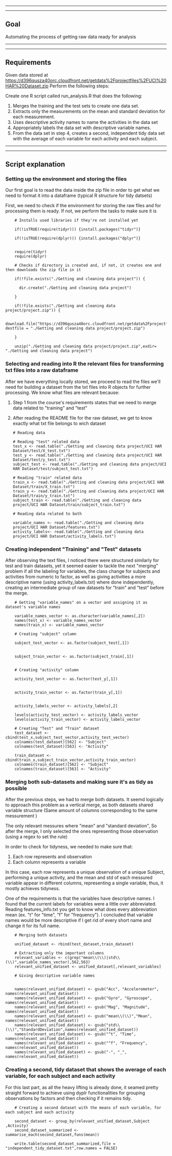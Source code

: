 --------------------------------------------------------------------------------------------------------------------------------------------------------------
--------------------------------------------------------------------------------------------------------------------------------------------------------------

Goal
----

Automating the process of getting raw data ready for analysis

--------------------------------------------------------------------------------------------------------------------------------------------------------------
--------------------------------------------------------------------------------------------------------------------------------------------------------------

 Requirements
------------

Given data stored at
<https://d396qusza40orc.cloudfront.net/getdata%2Fprojectfiles%2FUCI%20HAR%20Dataset.zip>
Perform the following steps:

Create one R script called run\_analysis.R that does the following:

1.  Merges the training and the test sets to create one data set.
2.  Extracts only the measurements on the mean and standard deviation
    for each measurement.
3.  Uses descriptive activity names to name the activities in the data
    set
4.  Appropriately labels the data set with descriptive variable names.
5.  From the data set in step 4, creates a second, independent tidy data
    set with the average of each variable for each activity and
    each subject.

--------------------------------------------------------------------------------------------------------------------------------------------------------------
--------------------------------------------------------------------------------------------------------------------------------------------------------------

 Script explanation
------------------

### Setting up the environment and storing the files

Our first goal is to read the data inside the zip file in order to get
what we need to format it into a dataframe (typical R structure for tidy
datsets)

First, we need to check if the environment for storing the raw files and
for processing them is ready. If not, we perform the tasks to make sure
it is

        # Installs used libraries if they're not installed yet
        
        if(!isTRUE(require(tidyr))) {install.packages("tidyr")}
        
        if(!isTRUE(require(dplyr))) {install.packages("dplyr")}
          
        
        require(tidyr)
        require(dplyr)
        
        # Checks if directory is created and, if not, it creates one and then downloads the zip file in it
        
        if(!file.exists("./Getting and cleaning data project")) {
          
          dir.create("./Getting and cleaning data project")
          
        } 
        
        if(!file.exists("./Getting and cleaning data project/project.zip")) {
          
          download.file("https://d396qusza40orc.cloudfront.net/getdata%2Fprojectfiles%2FUCI%20HAR%20Dataset.zip", destfile = "./Getting and cleaning data project/project.zip")
          
        } 
        
        unzip("./Getting and cleaning data project/project.zip",exdir= "./Getting and cleaning data project")

### Selecting and reading into R the relevant files for transforming txt files into a raw dataframe

After we have everything locally stored, we proceed to read the files
we'll need for building a dataset from the txt files into R objects for
further processing. We know what files are relevant because:

1.  Step 1 from the course's requirements states that we need to merge
    data related to "training" and "test"
2.  After reading the README file for the raw dataset, we get to know
    exactly what txt file belongs to wich dataset

        # Reading data

        # Reading "test" related data
        test_x <- read.table("./Getting and cleaning data project/UCI HAR Dataset/test/X_test.txt")
        test_y <- read.table("./Getting and cleaning data project/UCI HAR Dataset/test/y_test.txt")
        subject_test <- read.table("./Getting and cleaning data project/UCI HAR Dataset/test/subject_test.txt")

        # Reading "train" related data
        train_x <- read.table("./Getting and cleaning data project/UCI HAR Dataset/train/X_train.txt")
        train_y <- read.table("./Getting and cleaning data project/UCI HAR Dataset/train/y_train.txt")
        subject_train <- read.table("./Getting and cleaning data project/UCI HAR Dataset/train/subject_train.txt")

        # Reading data related to both

        variable_names <- read.table("./Getting and cleaning data project/UCI HAR Dataset/features.txt")
        activity_labels<- read.table("./Getting and cleaning data project/UCI HAR Dataset/activity_labels.txt")

### Creating independent "Training" and "Test" datasets

After observing the text files, I noticed there were structured
similarly for test and train datasets, yet it seemed easier to tackle
the next "merging" problem if all the labeling for variables, the class
change for subjects and activities from numeric to factor, as well as
giving activities a more descriptive name (using activity\_labels.txt)
where done independently, creating an intermediate group of raw datasets
for "train" and "test" before the merge.

        # Getting "variable_names" on a vector and assigning it as dataset's variable names
        
        variable_names_vector <- as.character(variable_names[,2])
        names(test_x) <- variable_names_vector
        names(train_x) <- variable_names_vector
        
        # Creating "subject" column
        
        subject_test_vector <- as.factor(subject_test[,1])
        
        
        subject_train_vector <- as.factor(subject_train[,1])
        
        
        # Creating "activity" column
        
        activity_test_vector <- as.factor(test_y[,1])
        
        
        activity_train_vector <- as.factor(train_y[,1])
        
        
        activity_labels_vector <- activity_labels[,2]
        
        levels(activity_test_vector) <- activity_labels_vector
        levels(activity_train_vector) <- activity_labels_vector
        
        # Creating "Test" and "Train" dataset
        test_dataset <- cbind(test_x,subject_test_vector,activity_test_vector)
        colnames(test_dataset)[562] <- "Subject"
        colnames(test_dataset)[563] <- "Activity"
        
        train_dataset <- cbind(train_x,subject_train_vector,activity_train_vector)
        colnames(train_dataset)[562] <- "Subject"
        colnames(train_dataset)[563] <- "Activity"
        

### Merging both sub-datasets and making sure it's as tidy as possible

After the previous steps, we had to merge both datasets. It seemd
logically to approach this problem as a vertical merge, as both datasets
shared variable structure (Same amount of columns corresponding to the
same messurement )

The only relevant messures where "mean" and "standard deviation", So
after the merge, I only selected the ones representing those observation
(using a regex to set the rule)

In order to check for tidyness, we needed to make sure that:

1.  Each row represents and observation
2.  Each column represents a variable

In this case, each row represents a unique observation of a unique
Subject, performing a unique activity, and the mean and std of each
messured variable appear in different columns, representing a single
variable, thus, it mostly achieves tidyness.

One of the requirements is that the variables have descriptive names. I
found that the current labels for variables were a little over
abbreviated. Reading features\_info.txt you get to know what does every
abbreviation mean (ex. "t" for "time", "f" for "frequency"). I concluded
that variable names would be more descriptive if I get rid of every
short name and change it for its full name.

        # Merging both datasets
        
        unified_dataset <- rbind(test_dataset,train_dataset)
        
        # Extracting only the important columns
        relevant_variables <- c(grep("mean\\(\\)|std\\(\\)",variable_names_vector),562,563)
        relevant_unified_dataset <- unified_dataset[,relevant_variables]
        
        # Giving descriptive variable names
        
        
        names(relevant_unified_dataset) <- gsub("Acc", "Accelerometer", names(relevant_unified_dataset))
        names(relevant_unified_dataset) <- gsub("Gyro", "Gyroscope", names(relevant_unified_dataset))
        names(relevant_unified_dataset) <- gsub("Mag", "Magnitude", names(relevant_unified_dataset))
        names(relevant_unified_dataset) <- gsub("mean\\(\\)","Mean", names(relevant_unified_dataset))
        names(relevant_unified_dataset) <- gsub("std\\(\\)","StandardDeviation",names(relevant_unified_dataset))                  
        names(relevant_unified_dataset) <- gsub("^t", "Time", names(relevant_unified_dataset))
        names(relevant_unified_dataset) <- gsub("^f", "Frequency", names(relevant_unified_dataset))
        names(relevant_unified_dataset) <- gsub("-", "_", names(relevant_unified_dataset))
        

### Creating a second, tidy dataset that shows the average of each variable, for each subject and each activity

For this last part, as all the heavy lifting is already done, it seamed
pretty straight forward to achieve using dyplr functionalities for
grouping observations by factors and then checking if it remains tidy.

        # Creating a second dataset with the means of each variable, for each subject and each activity
        
        second_dataset <- group_by(relevant_unified_dataset,Subject ,Activity)
        second_dataset_summarized <- summarise_each(second_dataset,funs(mean))
        
        write.table(second_dataset_summarized,file = "independent_tidy_dataset.txt",row.names = FALSE)
